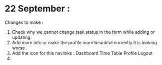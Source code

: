 # 22 September :
Changes to make :

1. Check why we cannot change task status in the form while adding or updating.
2. Add more info or make the profile more beautiful currently it is looking worse .
3. Add the icon for this navlinks : Dashboard
Time Table
Profile
Logout
4. 